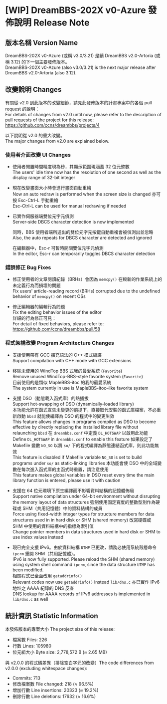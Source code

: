 # [WIP] DreamBBS-202X v0-Azure 發佈說明 Release Note

## 版本名稱 Version Name

DreamBBS-202X v0-Azure (或稱 v3.0/3.21) 是續 DreamBBS v2.0-Artoria (或稱 3.12) 的下一個主要發佈版本。\
DreamBBS-202X v0-Azure (also v3.0/3.21) is the next major release after DreamBBS v2.0-Artoria (also 3.12).

## 改變說明 Changes

有關從 v2.0 到此版本的改變細節，請見此發佈版本的計畫專案中的各個 pull request 的說明：\
For details of changes from v2.0 until now, please refer to the description of pull requests of the project for this release:\
<https://github.com/ccns/dreambbs/projects/4>

以下說明從 v2.0 的重大改變。\
The major changes from v2.0 are explained below.

### 使用者介面改變 UI Changes

+ 使用者閒置時間精度現為秒，其顯示範圍現涵蓋 32 位元整數\
  The users' idle time now has the resolution of one second as well as the display range of 32-bit integer

+ 現在改變畫面大小時會進行畫面自動重繪\
  Now an auto redraw is performed when the screen size is changed
  亦可按 Esc-Ctrl-L 手動重繪\
  Esc-Ctrl-L can be used for manual redrawing if needed

+ 已實作伺服器端雙位元字元偵測\
  Server-side DBCS character detection is now implemented

  同時，BBS 使用者端所送出的雙位元字元按鍵自動重複會被偵測出並忽略\
  Also, the auto repeats for DBCS character are detected and ignored

  在編輯器中，Esc-r 可暫時開關雙位元字元偵測\
  In the editor, Esc-r can temporarily toggles DBCS character detection

### 錯誤修正 Bug Fixes

* 修正使用者的文章閱讀紀錄（BRHs）會因為 `memcpy()` 在較新的作業系統上的未定義行為而損壞的問題\
  Fix users' article-reading record (BRHs) corrupted due to the undefined behavior of `memcpy()` on recent OSs

* 修正編輯器的編輯行為問題\
  Fix the editing behavior issues of the editor\
  詳細的行為修正可見：\
  For detail of fixed behaviors, please refer to:\
  https://github.com/ccns/dreambbs/pull/58

### 程式架構改變 Program Architecture Changes

+ 支援使用帶有 GCC 擴充語法的 C++ 模式編譯\
  Support compilation with C++ mode with GCC extensions

- 移除未使用的 WindTop BBS 式我的最愛系統 (`Favorite`)\
  Remove unused WindTop-BBS–style favorite system (`Favorite`)\
  目前使用的是類似 MapleBBS-itoc 的我的最愛系統\
  The system currently in use is MapleBBS-itoc–like favorite system

+ 支援 DSO（動態載入函式庫）的熱插拔\
  Support hot-swapping of DSO (dynamically-loaded library)\
  本功能允許在函式宣告未變更的前提下，直接取代安裝的函式庫檔案，不必重新啟動 `bbsd` 就能使編譯為 DSO 的程式中的變更生效\
  This feature allows changes in programs compiled as DSO to become effective by directly replacing the installed library file without relaunching `bbsd`
  在 `dreambbs.conf` 中定義 `DL_HOTSWAP` 以啟用此功能\
  Define `DL_HOTSWAP` in `dreambbs.conf` to enable this feature
  如果設定了 Makefile 變數 `NO_SO` 以將 `so/` 下的程式編譯為靜態連結函式庫，則此功能無效\
  This feature is disabled if Makefile variable `NO_SO` is set to build programs under `so/` as static-linking libraries
  本功能會使 DSO 中的全域變數在每次進入函式庫的主函式時重置，請注意使用\
  This feature makes global variables in DSO reset every time the main library function is entered, please use it with caution

* 支援在 64 位元環境下原生編譯而不影響資料結構的記憶體佈局\
  Support native compilation under 64-bit environment without disrupting the memory layout of data structures
  強制使用固定寬度的整數型別作為硬碟或 SHM（共用記憶體）中的資料結構的成員\
  Force using fixed-width integer types for structure members for data structures used in in hard disk or SHM (shared memory)
  改寫硬碟或 SHM 中使用的資料結構中的指標為索引值\
  Change pointer members in data structures used in hard disk or SHM to use index values instead

+ 現已完全支援 IPv6。由於資料結構 `UTMP` 已更改，請務必使用系統殼層命令 `ipcrm` 重開 SHM（共用記憶體）。\
  IPv6 is now fully supported. Please reload the SHM (shared memory) using system shell command `ipcrm`, since the data structure `UTMP` has been modified.\
  相關程式已全面改用 `getaddrinfo()`\
  Relevant codes now use `getaddrinfo()` instead
  `lib/dns.c` 亦已實作 IPv6 地址之 AAAA 紀錄的 DNS 反查\
  DNS lookup for AAAA records of IPv6 addresses is implemented in `lib/dns.c` as well

## 統計資訊 Statistic Information

本發佈版本的專案大小 The project size of this release:
- 檔案數 Files: 226
- 行數 Lines: 105980
- 位元組大小 Byte size: 2,778,572 B (≈ 2.65 MB)

與 v2.0.0 的程式碼差異（排除空白字元的改變）The code differences from v2.0.0 (excluding whitespace changes):
- Commits: 713
- 修改檔案數 File changed: 218 (≈ 96.5%)
- 增加行數 Line insertions: 20323 (≈ 19.2%)
- 刪除行數 Line deletions: 17632 (≈ 16.6%)